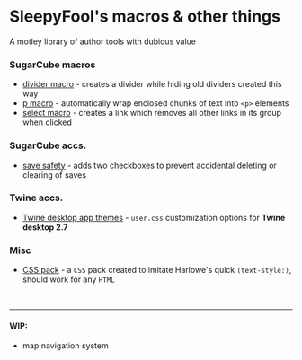 # SleepyFool's macros & other things

A motley library of author tools with dubious value

### SugarCube macros

  - [divider macro](./divider_macro) - creates a divider while hiding old dividers created this way
  - [p macro](./p_macro) - automatically wrap enclosed chunks of text into `<p>` elements
  - [select macro](./select_macro) - creates a link which removes all other links in its group when clicked

### SugarCube accs.

  - [save safety](./save_safety/) - adds two checkboxes to prevent accidental deleting or clearing of saves

### Twine accs.

  - [Twine desktop app themes](./Twine_themes) - `user.css` customization options for <b>Twine desktop 2.7</b>

### Misc

  - [CSS pack](./css_pack) - a `CSS` pack created to imitate Harlowe's quick `(text-style:)`, should work for any `HTML`
  
&nbsp;

___

#### WIP:
  - map navigation system


